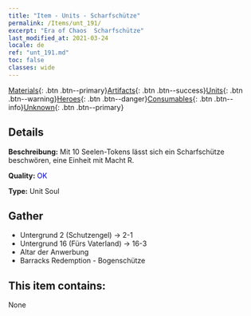 ```yaml
---
title: "Item - Units - Scharfschütze"
permalink: /Items/unt_191/
excerpt: "Era of Chaos  Scharfschütze"
last_modified_at: 2021-03-24
locale: de
ref: "unt_191.md"
toc: false
classes: wide
---
```

 [Materials](/de/Items/){: .btn .btn--primary}[Artifacts](/de/Items/Artifacts/){: .btn .btn--success}[Units](/de/Items/Units/){: .btn .btn--warning}[Heroes](/de/Items/Heroes/){: .btn .btn--danger}[Consumables](/de/Items/Consumables/){: .btn .btn--info}[Unknown](/de/Items/Unknown/){: .btn .btn--primary}

## Details
 **Beschreibung:** Mit 10 Seelen-Tokens lässt sich ein Scharfschütze beschwören, eine Einheit mit Macht R.

 **Quality:** <span style="color: #0000CD">OK</span>

 **Type:** Unit Soul

## Gather

*    Untergrund 2 (Schutzengel) -> 2-1 
*    Untergrund 16 (Fürs Vaterland) -> 16-3 
*    Altar der Anwerbung 
*    Barracks Redemption - Bogenschütze 

## This item contains:

  None

